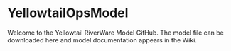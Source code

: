 # YellowtailOpsModel
Welcome to the Yellowtail RiverWare Model GitHub.  The model file can be downloaded here and model documentation appears in the Wiki.
